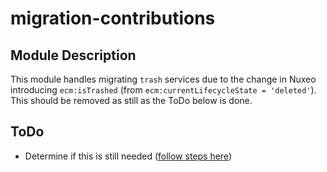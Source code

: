 # migration-contributions

## Module Description
This module handles migrating `trash` services due to the change in Nuxeo introducing `ecm:isTrashed` (from `ecm:currentLifecycleState = 'deleted'`).
This should be removed as still as the ToDo below is done.

## ToDo
* Determine if this is still needed ([follow steps here](https://doc.nuxeo.com/nxdoc/trash-service/#trash-migration))